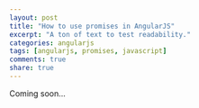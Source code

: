 ```yaml
---
layout: post
title: "How to use promises in AngularJS"
excerpt: "A ton of text to test readability."
categories: angularjs
tags: [angularjs, promises, javascript]
comments: true
share: true
---
```


Coming soon...